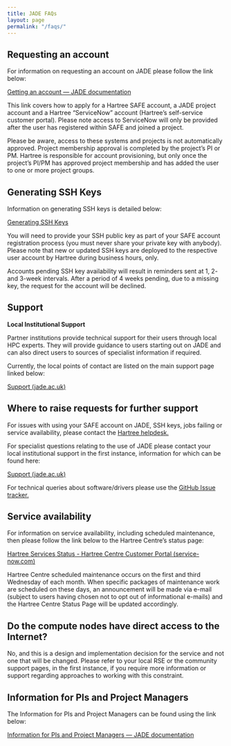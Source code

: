 ```yaml
---
title: JADE FAQs
layout: page
permalink: "/faqs/"
---
```


## Requesting an account

For information on requesting an account on JADE please follow the link below: 

[Getting an account — JADE documentation](https://docs.jade.ac.uk/en/latest/jade/getting-account.html)

This link covers how to apply for a Hartree SAFE account, a JADE project account and a Hartree “ServiceNow” account (Hartree’s self-service customer portal). Please note access to ServiceNow will only be provided after the user has registered within SAFE and joined a project.

Please be aware, access to these systems and projects is not automatically approved. Project membership approval is completed by the project’s PI or PM. Hartree is responsible for account provisioning, but only once the project’s PI/PM has approved project membership and has added the user to one or more project groups.

## Generating SSH Keys

Information on generating SSH keys is detailed below: 

[Generating SSH Keys](https://docs.jade.ac.uk/en/latest/jade/connecting.html#connecting-generate-ssh-keys)

You will need to provide your SSH public key as part of your SAFE account registration process (you must never share your private key with anybody). Please note that new or updated SSH keys are deployed to the respective user account by Hartree during business hours, only.

Accounts pending SSH key availability will result in reminders sent at 1, 2- and 3-week intervals. After a period of 4 weeks pending, due to a missing key, the request for the account will be declined.

## Support

**Local Institutional Support**

Partner institutions provide technical support for their users through local HPC experts. They will provide guidance to users starting out on JADE and can also direct users to sources of specialist information if required.

Currently, the local points of contact are listed on the main support page linked below: <br>

[Support (jade.ac.uk)](https://www.jade.ac.uk/support/)

## Where to raise requests for further support

For issues with using your SAFE account on JADE, SSH keys, jobs failing or service availability, please contact the [Hartree helpdesk.](https://stfc.service-now.com/hcssp)

For specialist questions relating to the use of JADE please contact your local institutional support in the first instance, information for which can be found here: <br>

[Support (jade.ac.uk)](https://www.jade.ac.uk/support/) 

For technical queries about software/drivers please use the [GitHub Issue tracker.](https://github.com/jade-hpc-gpu/jade-hpc-gpu.github.io/issues)

## Service availability

For information on service availability, including scheduled maintenance, then please follow the link below to the Hartree Centre’s status page: 

[Hartree Services Status - Hartree Centre Customer Portal (service-now.com)](https://stfc.service-now.com/hcssp?id=services_status)

Hartree Centre scheduled maintenance occurs on the first and third Wednesday of each month. When specific packages of maintenance work are scheduled on these days, an announcement will be made via e-mail (subject to users having chosen not to opt out of informational e-mails) and the Hartree Centre Status Page will be updated accordingly.

## Do the compute nodes have direct access to the Internet?

No, and this is a design and implementation decision for the service and not one that will be changed. Please refer to your local RSE or the community support pages, in the first instance, if you require more information or support regarding approaches to working with this constraint.

## Information for PIs and Project Managers

The Information for PIs and Project Managers can be found using the link below: 

[Information for PIs and Project Managers — JADE documentation](https://docs.jade.ac.uk/en/latest/jade/pi-projectmanager.html)
